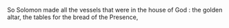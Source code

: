 So Solomon made all the vessels that were in the house of God : the golden altar, the tables for the bread of the Presence,
